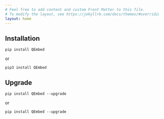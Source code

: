 ```yaml
---
# Feel free to add content and custom Front Matter to this file.
# To modify the layout, see https://jekyllrb.com/docs/themes/#overriding-theme-defaults
layout: home
---
```


## Installation

`pip install QEmbed`

or

`pip3 install QEmbed`

## Upgrade

`pip install QEmbed --upgrade`

or 

`pip install QEmbed --upgrade`

